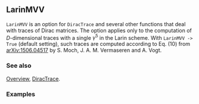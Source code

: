 ## LarinMVV

`LarinMVV` is an option for `DiracTrace` and several other functions that deal with traces of Dirac matrices. The option applies only to the computation of $D$-dimensional traces with a single $\gamma ^5$ in the Larin scheme. With `LarinMVV -> True` (default setting), such traces are computed according to Eq. (10) from 
[arXiv:1506.04517](https://arxiv.org/pdf/1506.04517.pdf) by S. Moch, J. A. M. Vermaseren and A. Vogt.

### See also

[Overview](Extra/FeynCalc.md), [DiracTrace](DiracTrace.md).

### Examples
